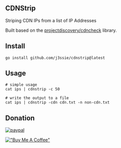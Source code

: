 ## CDNStrip

Striping CDN IPs from a list of IP Addresses

Built based on the [projectdiscovery/cdncheck](github.com/projectdiscovery/cdncheck) library.

## Install

```shell
go install github.com/j3ssie/cdnstrip@latest
```

## Usage

```shell
# simple usage
cat ips | cdnstrip -c 50

# write the output to a file
cat ips | cdnstrip -cdn cdn.txt -n non-cdn.txt
```

## Donation

[![paypal](https://www.paypalobjects.com/en_US/i/btn/btn_donateCC_LG.gif)](https://paypal.me/j3ssiejjj)

[!["Buy Me A Coffee"](https://www.buymeacoffee.com/assets/img/custom_images/orange_img.png)](https://www.buymeacoffee.com/j3ssie)
